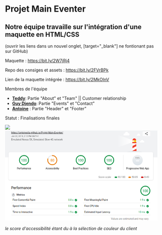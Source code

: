 # Projet Main Eventer

## Notre équipe travaille sur l'intégration d'une maquette en HTML/CSS

(ouvrir les liens dans un nouvel onglet, [target="_blank"] ne fontionant pas sur GitHub)

Maquette : https://bit.ly/2W7jRj4

Repo des consiges et assets : https://bit.ly/2FVrBPk

Lien de la maquette intégrée : https://bit.ly/2MkOInV

Membres de l'équipe

- [**Teddy**](https://github.com/Elleonors): Partie "About" et "Team" || Customer relationship
- [**Guy Djendo**](https://github.com/Ho-Be-One): Partie "Events" et "Contact"
- [**Antoine**](https://github.com/AntoineDia) : Partie "Header" et "Footer"

Statut : Finalisations finales


<img src="https://image.noelshack.com/fichiers/2019/04/2/1548112806-sans-titre.png">  

<img src="img/Lighthouse.png">

*le score d'accessibilité étant du à la sélection de couleur du client*
